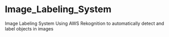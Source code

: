 # Image_Labeling_System
Image Labeling System Using AWS Rekognition to automatically detect and label objects in images

